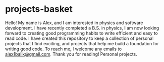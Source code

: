 # projects-basket
Hello! My name is Alex, and I am interested in physics and software development. I have recently completed a B.S. in physics, I am now looking forward to creating good programming habits to write efficient and easy to read code.
I have created this repository to keep a collection of personal projects that I find exciting, and projects that help me build a foundation for writing good code.
To reach me, I welcome any emails to alex1balik@gmail.com. Thank you for reading!
Personal projects.
